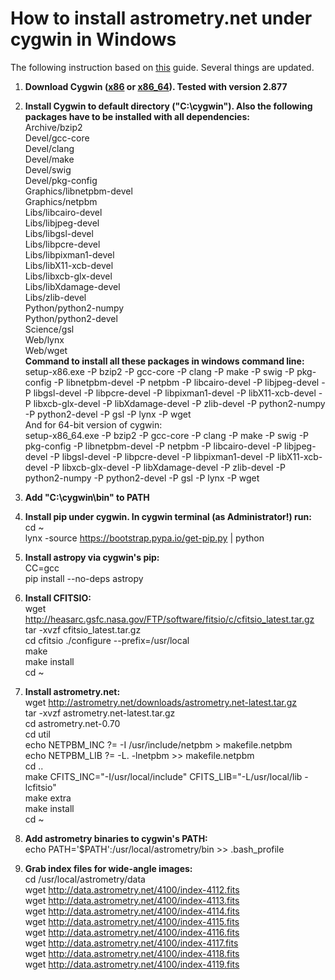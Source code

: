 # How to install astrometry.net under cygwin in Windows

The following instruction based on [this](https://sites.google.com/site/jmastronomy/Software/astrometry-net-setup) guide. Several things are updated.

1. **Download Cygwin ([x86](https://www.cygwin.com/setup-x86.exe) or [x86_64](https://www.cygwin.com/setup-x86.exe)). Tested with version 2.877**

2. **Install Cygwin to default directory ("C:\cygwin"). Also the following packages have to be installed with all dependencies:**  
Archive/bzip2  
Devel/gcc-core  
Devel/clang  
Devel/make  
Devel/swig  
Devel/pkg-config  
Graphics/libnetpbm-devel  
Graphics/netpbm  
Libs/libcairo-devel  
Libs/libjpeg-devel  
Libs/libgsl-devel  
Libs/libpcre-devel  
Libs/libpixman1-devel  
Libs/libX11-xcb-devel  
Libs/libxcb-glx-devel  
Libs/libXdamage-devel  
Libs/zlib-devel  
Python/python2-numpy  
Python/python2-devel  
Science/gsl  
Web/lynx  
Web/wget  
**Command to install all these packages in windows command line:**  
setup-x86.exe -P bzip2 -P gcc-core -P clang -P make -P swig -P pkg-config -P libnetpbm-devel -P netpbm -P libcairo-devel -P libjpeg-devel -P libgsl-devel -P libpcre-devel -P libpixman1-devel -P libX11-xcb-devel -P libxcb-glx-devel -P libXdamage-devel -P zlib-devel -P python2-numpy -P python2-devel -P gsl -P lynx -P wget  
And for 64-bit version of cygwin:  
setup-x86_64.exe -P bzip2 -P gcc-core -P clang -P make -P swig -P pkg-config -P libnetpbm-devel -P netpbm -P libcairo-devel -P libjpeg-devel -P libgsl-devel -P libpcre-devel -P libpixman1-devel -P libX11-xcb-devel -P libxcb-glx-devel -P libXdamage-devel -P zlib-devel -P python2-numpy -P python2-devel -P gsl -P lynx -P wget
3. **Add "C:\cygwin\bin" to PATH** 

4. **Install pip under cygwin. In cygwin terminal (as Administrator!) run:**  
cd ~  
lynx -source https://bootstrap.pypa.io/get-pip.py | python

5. **Install astropy via cygwin's pip:**  
CC=gcc  
pip install --no-deps astropy

6. **Install CFITSIO:**  
wget http://heasarc.gsfc.nasa.gov/FTP/software/fitsio/c/cfitsio_latest.tar.gz  
tar -xvzf cfitsio_latest.tar.gz  
cd cfitsio
./configure --prefix=/usr/local  
make  
make install  
cd ~  

7. **Install astrometry.net:**  
wget http://astrometry.net/downloads/astrometry.net-latest.tar.gz  
tar -xvzf astrometry.net-latest.tar.gz  
cd astrometry.net-0.70  
cd util  
echo NETPBM_INC ?= -I /usr/include/netpbm > makefile.netpbm  
echo NETPBM_LIB ?= -L. -lnetpbm >> makefile.netpbm  
cd ..  
make CFITS_INC="-I/usr/local/include" CFITS_LIB="-L/usr/local/lib -lcfitsio"  
make extra  
make install  
cd ~  

8. **Add astrometry binaries to cygwin's PATH:**  
echo PATH='$PATH':/usr/local/astrometry/bin >> .bash_profile  

9. **Grab index files for wide-angle images:**  
cd /usr/local/astrometry/data  
wget http://data.astrometry.net/4100/index-4112.fits  
wget http://data.astrometry.net/4100/index-4113.fits  
wget http://data.astrometry.net/4100/index-4114.fits  
wget http://data.astrometry.net/4100/index-4115.fits  
wget http://data.astrometry.net/4100/index-4116.fits  
wget http://data.astrometry.net/4100/index-4117.fits  
wget http://data.astrometry.net/4100/index-4118.fits  
wget http://data.astrometry.net/4100/index-4119.fits  
